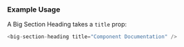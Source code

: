 ### Example Usage

A Big Section Heading takes a `title` prop:

```js
<big-section-heading title="Component Documentation" />
```

